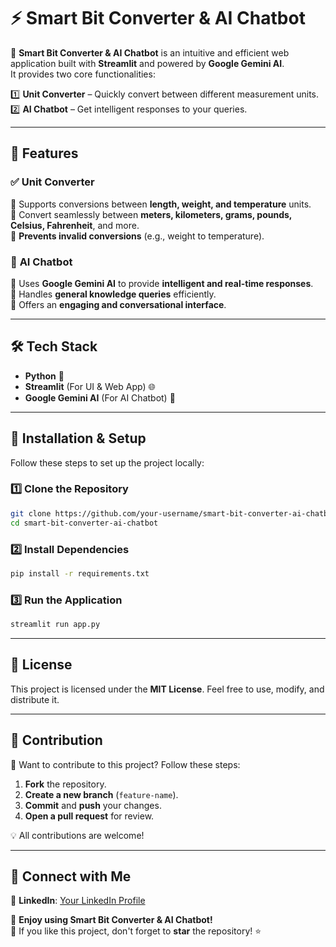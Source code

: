 # ⚡ Smart Bit Converter & AI Chatbot  

🚀 **Smart Bit Converter & AI Chatbot** is an intuitive and efficient web application built with **Streamlit** and powered by **Google Gemini AI**.  
It provides two core functionalities:  

1️⃣ **Unit Converter** – Quickly convert between different measurement units.  
2️⃣ **AI Chatbot** – Get intelligent responses to your queries.  

---

## 📌 Features  

### ✅ **Unit Converter**  
🔹 Supports conversions between **length, weight, and temperature** units.  
🔹 Convert seamlessly between **meters, kilometers, grams, pounds, Celsius, Fahrenheit**, and more.  
🔹 **Prevents invalid conversions** (e.g., weight to temperature).  

### 🤖 **AI Chatbot**  
🔹 Uses **Google Gemini AI** to provide **intelligent and real-time responses**.  
🔹 Handles **general knowledge queries** efficiently.  
🔹 Offers an **engaging and conversational interface**.  

---

## 🛠️ Tech Stack  
- **Python** 🐍  
- **Streamlit** (For UI & Web App) 🌐  
- **Google Gemini AI** (For AI Chatbot) 🤖  

---

## 🚀 Installation & Setup  

Follow these steps to set up the project locally:  

### 1️⃣ Clone the Repository  
```sh
git clone https://github.com/your-username/smart-bit-converter-ai-chatbot.git
cd smart-bit-converter-ai-chatbot
```

### 2️⃣ Install Dependencies  
```sh
pip install -r requirements.txt
```

### 3️⃣ Run the Application  
```sh
streamlit run app.py
```

---

## 📜 License  
This project is licensed under the **MIT License**. Feel free to use, modify, and distribute it.  

---

## 🤝 Contribution  
🎯 Want to contribute to this project? Follow these steps:  

1. **Fork** the repository.  
2. **Create a new branch** (`feature-name`).  
3. **Commit** and **push** your changes.  
4. **Open a pull request** for review.  

💡 All contributions are welcome!  

---

## 🌟 Connect with Me   
🔗 **LinkedIn**: [Your LinkedIn Profile](www.linkedin.com/in/hamza-ahmed-9b38402b3)   

🚀 **Enjoy using Smart Bit Converter & AI Chatbot!**  
🌟 If you like this project, don't forget to **star** the repository! ⭐